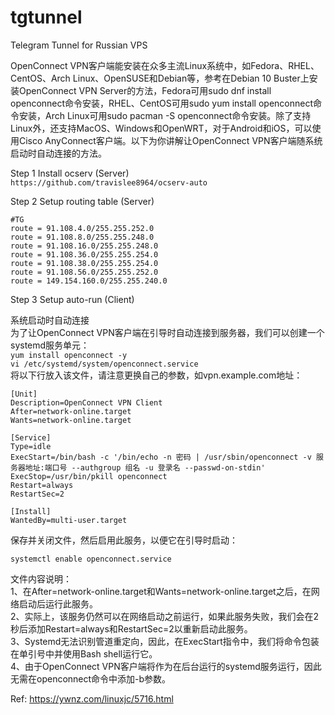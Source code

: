 # tgtunnel
Telegram Tunnel for Russian VPS

OpenConnect VPN客户端能安装在众多主流Linux系统中，如Fedora、RHEL、CentOS、Arch Linux、OpenSUSE和Debian等，参考在Debian 10 Buster上安装OpenConnect VPN Server的方法，Fedora可用sudo dnf install openconnect命令安装，RHEL、CentOS可用sudo yum install openconnect命令安装，Arch Linux可用sudo pacman -S openconnect命令安装。除了支持Linux外，还支持MacOS、Windows和OpenWRT，对于Android和iOS，可以使用Cisco AnyConnect客户端。以下为你讲解让OpenConnect VPN客户端随系统启动时自动连接的方法。  

Step 1 Install ocserv (Server)  
 `https://github.com/travislee8964/ocserv-auto`  
 
Step 2 Setup routing table (Server)  
 ```  
 #TG
route = 91.108.4.0/255.255.252.0
route = 91.108.8.0/255.255.248.0
route = 91.108.16.0/255.255.248.0
route = 91.108.36.0/255.255.254.0
route = 91.108.38.0/255.255.254.0
route = 91.108.56.0/255.255.252.0
route = 149.154.160.0/255.255.240.0
```  

Step 3 Setup auto-run (Client)

系统启动时自动连接  
为了让OpenConnect VPN客户端在引导时自动连接到服务器，我们可以创建一个systemd服务单元：  
`yum install openconnect -y`  
`vi /etc/systemd/system/openconnect.service`  
将以下行放入该文件，请注意更换自己的参数，如vpn.example.com地址：  
```  
[Unit]
Description=OpenConnect VPN Client
After=network-online.target
Wants=network-online.target

[Service]
Type=idle
ExecStart=/bin/bash -c '/bin/echo -n 密码 | /usr/sbin/openconnect -v 服务器地址:端口号 --authgroup 组名 -u 登录名 --passwd-on-stdin'
ExecStop=/usr/bin/pkill openconnect
Restart=always
RestartSec=2

[Install]
WantedBy=multi-user.target
```  

保存并关闭文件，然后启用此服务，以便它在引导时启动：  

`systemctl enable openconnect.service`  

文件内容说明：  
1、在After=network-online.target和Wants=network-online.target之后，在网络启动后运行此服务。  
2、实际上，该服务仍然可以在网络启动之前运行，如果此服务失败，我们会在2秒后添加Restart=always和RestartSec=2以重新启动此服务。  
3、Systemd无法识别管道重定向，因此，在ExecStart指令中，我们将命令包装在单引号中并使用Bash shell运行它。  
4、由于OpenConnect VPN客户端将作为在后台运行的systemd服务运行，因此无需在openconnect命令中添加-b参数。  

Ref: https://ywnz.com/linuxjc/5716.html  
